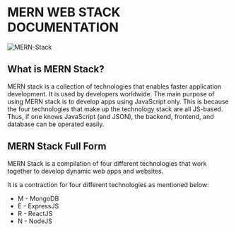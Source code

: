 # MERN WEB STACK DOCUMENTATION

![MERN-Stack](https://github.com/sheezylion/MERN_STACK/assets/142250556/0abede56-e038-4b3b-bc1e-ea87adf9d57e)

## What is MERN Stack?
MERN stack is a collection of technologies that enables faster application development. 
It is used by developers worldwide. The main purpose of using MERN stack is to develop apps using JavaScript only. 
This is because the four technologies that make up the technology stack are all JS-based. Thus, if one knows JavaScript (and JSON), the backend, frontend, and database can be operated easily. 

## MERN Stack Full Form
MERN Stack is a compilation of four different technologies that work together to develop dynamic web apps and websites. 

It is a contraction for four different technologies as mentioned below:

- M - MongoDB
- E - ExpressJS
- R - ReactJS
- N - NodeJS
